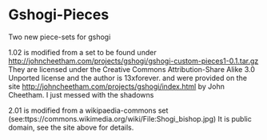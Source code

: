 # Gshogi-Pieces
Two new piece-sets for gshogi

1.02 is modified from a set to be found under http://johncheetham.com/projects/gshogi/gshogi-custom-pieces1-0.1.tar.gz
They are licensed under the Creative Commons Attribution-Share Alike 3.0 Unported license and the author is 13xforever.
and were provided on the site http://johncheetham.com/projects/gshogi/index.html by John Cheetham. I just messed with the shadowns

2.01 is modified from a wikipaedia-commons set (see:ttps://commons.wikimedia.org/wiki/File:Shogi_bishop.jpg)
It is public domain, see the site above for details.
